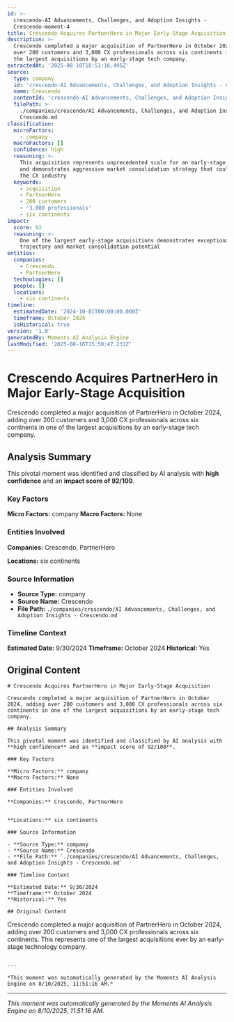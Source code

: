 ```yaml
---
id: >-
  crescendo-AI Advancements, Challenges, and Adoption Insights -
  Crescendo-moment-4
title: Crescendo Acquires PartnerHero in Major Early-Stage Acquisition
description: >-
  Crescendo completed a major acquisition of PartnerHero in October 2024, adding
  over 200 customers and 3,000 CX professionals across six continents in one of
  the largest acquisitions by an early-stage tech company.
extractedAt: '2025-08-10T18:51:16.495Z'
source:
  type: company
  id: 'crescendo-AI Advancements, Challenges, and Adoption Insights - Crescendo'
  name: Crescendo
  contentId: 'crescendo-AI Advancements, Challenges, and Adoption Insights - Crescendo'
  filePath: >-
    ./companies/crescendo/AI Advancements, Challenges, and Adoption Insights -
    Crescendo.md
classification:
  microFactors:
    - company
  macroFactors: []
  confidence: high
  reasoning: >-
    This acquisition represents unprecedented scale for an early-stage company
    and demonstrates aggressive market consolidation strategy that could reshape
    the CX industry
  keywords:
    - acquisition
    - PartnerHero
    - 200 customers
    - '3,000 professionals'
    - six continents
impact:
  score: 92
  reasoning: >-
    One of the largest early-stage acquisitions demonstrates exceptional growth
    trajectory and market consolidation potential
entities:
  companies:
    - Crescendo
    - PartnerHero
  technologies: []
  people: []
  locations:
    - six continents
timeline:
  estimatedDate: '2024-10-01T00:00:00.000Z'
  timeframe: October 2024
  isHistorical: true
version: '1.0'
generatedBy: Moments AI Analysis Engine
lastModified: '2025-08-16T15:50:47.231Z'
---
```

# Crescendo Acquires PartnerHero in Major Early-Stage Acquisition

Crescendo completed a major acquisition of PartnerHero in October 2024, adding over 200 customers and 3,000 CX professionals across six continents in one of the largest acquisitions by an early-stage tech company.

## Analysis Summary

This pivotal moment was identified and classified by AI analysis with **high confidence** and an **impact score of 92/100**.

### Key Factors

**Micro Factors:** company
**Macro Factors:** None

### Entities Involved

**Companies:** Crescendo, PartnerHero


**Locations:** six continents

### Source Information

- **Source Type:** company
- **Source Name:** Crescendo
- **File Path:** `./companies/crescendo/AI Advancements, Challenges, and Adoption Insights - Crescendo.md`

### Timeline Context

**Estimated Date:** 9/30/2024
**Timeframe:** October 2024
**Historical:** Yes

## Original Content

```
# Crescendo Acquires PartnerHero in Major Early-Stage Acquisition

Crescendo completed a major acquisition of PartnerHero in October 2024, adding over 200 customers and 3,000 CX professionals across six continents in one of the largest acquisitions by an early-stage tech company.

## Analysis Summary

This pivotal moment was identified and classified by AI analysis with **high confidence** and an **impact score of 92/100**.

### Key Factors

**Micro Factors:** company
**Macro Factors:** None

### Entities Involved

**Companies:** Crescendo, PartnerHero


**Locations:** six continents

### Source Information

- **Source Type:** company
- **Source Name:** Crescendo
- **File Path:** `./companies/crescendo/AI Advancements, Challenges, and Adoption Insights - Crescendo.md`

### Timeline Context

**Estimated Date:** 9/30/2024
**Timeframe:** October 2024
**Historical:** Yes

## Original Content

```
Crescendo completed a major acquisition of PartnerHero in October 2024, adding over 200 customers and 3,000 CX professionals across six continents. This represents one of the largest acquisitions ever by an early-stage technology company.
```

---

*This moment was automatically generated by the Moments AI Analysis Engine on 8/10/2025, 11:51:16 AM.*

```

---

*This moment was automatically generated by the Moments AI Analysis Engine on 8/10/2025, 11:51:16 AM.*
